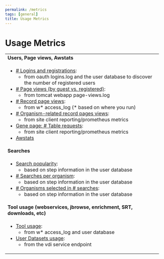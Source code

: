 ```yaml
---
permalink: /metrics
tags: [general]
title: Usage Metrics
---
```

<h1>Usage Metrics</h1>

<div class="static-content">

<table border="0" cellpadding="2" cellspacing="0" width="100%">

<tr><td><b>Users, Page views, Awstats</b></td></tr>
<tr><td><ul>
  <li><a href="/a/app/search/metrics/LoginStats"># Logins and registrations</a>: 
    <ul><li>from oauth logins.log and the user database to discover the number of registered users</li></ul></li>
  <li><a href="/a/app/search/metrics/PageViewStats"># Page views (by guest vs. registered)</a>: 
    <ul><li>from tomcat webapp page-views.log</li></ul></li>
  <li><a href="/a/app/search/metrics/RecordPageViewStats"># Record page views</a>: 
    <ul><li>from w* access_log (* based on where you run)</li></ul></li>
  <li><a href="/a/app/search/metrics/OrgPageViewMetrics"># Organism-related record pages views</a>: 
    <ul><li>from site client reporting/prometheus metrics</li></ul></li>
  <li><a href="/a/app/search/metrics/GenePageTableMetrics">Gene page: # Table requests</a>: 
    <ul><li>from site client reporting/prometheus metrics</li></ul></li>
  <li><a href="/a/app/search/metrics/Awstats">Awstats</a></li>
</ul></td></tr>

<tr><td><b>Searches</b></td></tr>
<tr><td><ul>
  <li><a href="/a/app/search/metrics/SearchMetrics">Search popularity</a>: 
    <ul><li>based on step information in the user database</li></ul></li>
  <li><a href="/a/app/search/metrics/OrgParamNameMetrics"># Searches per organism</a>: 
    <ul><li>based on step information in the user database</li></ul></li>
  <li><a href="/a/app/search/metrics/OrgParamCountMetrics"># Organisms selected in # searches</a>: 
    <ul><li>based on step information in the user database</li></ul></li>
</ul></td></tr>

<tr><td><b>Tool usage (webservices, jbrowse, enrichment, SRT, downloads, etc)</b></td></tr>
<tr><td><ul>
  <li><a href="/a/app/search/metrics/ToolMetrics">Tool usage</a>:
    <ul><li>from w* access_log and user database</li></ul></li>
  <li><a href="/a/app/search/metrics/UserDatasets">User Datasets usage</a>: 
    <ul><li>from the vdi service endpoint</li></ul></li>
</ul></td></tr>


</table>


</div>
